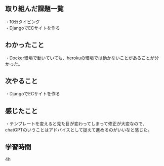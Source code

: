 ## 取り組んだ課題一覧
・10分タイピング
<br>・DjangoでECサイトを作る
## わかったこと
・Docker環境で動いていても、herokuの環境では動かないことがあることが分かった。
## 次やること
・DjangoでECサイトを作る

## 感じたこと
・テンプレートを変えると見た目が変わってしまって修正が大変なので、chatGPTのいうことはアドバイスとして捉えて進めるのがいいなと感じた。
## 学習時間
4h
